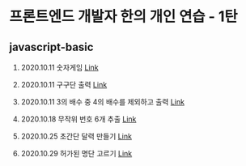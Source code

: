 # 프론트엔드 개발자 한의 개인 연습 - 1탄


## javascript-basic



1. 2020.10.11 숫자게임 [Link](https://fronthan.github.io/js-basic/numberGame/numberGame.html)

2. 2020.10.11 구구단 출력 [Link](https://fronthan.github.io/js-basic/multiplicationTable/multiplication_table.html)

3. 2020.10.11 3의 배수 중 4의 배수를 제외하고 출력 [Link](https://fronthan.github.io/js-basic/multiples/threeTimes.html)

4. 2020.10.18 무작위 번호 6개 추출 [Link](https://fronthan.github.io/js-basic/lotteryTicket/lottery_ticket.html)

5. 2020.10.25 초간단 달력 만들기 [Link](https://fronthan.github.io/js-basic/simpleCalendar/simple_calendar.html)

6. 2020.10.29 허가된 명단 고르기 [Link](https://fronthan.github.io/js-basic/guestList/guestList.html)
